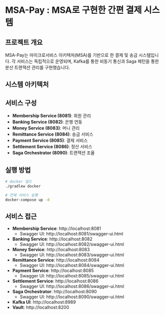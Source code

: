 # MSA-Pay : MSA로 구현한 간편 결제 시스템

## 프로젝트 개요

MSA-Pay는 마이크로서비스 아키텍처(MSA)를 기반으로 한 결제 및 송금 시스템입니다. 각 서비스는 독립적으로 운영되며, Kafka를 통한 비동기 통신과 Saga 패턴을 통한 분산 트랜잭션 관리를 구현했습니다.

## 시스템 아키텍처


## 서비스 구성

- **Membership Service (8081)**: 회원 관리
- **Banking Service (8082)**: 은행 연동
- **Money Service (8083)**: 머니 관리
- **Remittance Service (8084)**: 송금 서비스
- **Payment Service (8085)**: 결제 서비스
- **Settlement Service (8086)**: 정산 서비스
- **Saga Orchestrator (8090)**: 트랜잭션 조율

## 실행 방법

```bash
# docker 빌드
./gradlew docker

# 전체 서비스 실행
docker-compose up -d
```

## 서비스 접근

- **Membership Service**: http://localhost:8081
  - Swagger UI: http://localhost:8081/swagger-ui.html
- **Banking Service**: http://localhost:8082
  - Swagger UI: http://localhost:8082/swagger-ui.html
- **Money Service**: http://localhost:8083
  - Swagger UI: http://localhost:8083/swagger-ui.html
- **Remittance Service**: http://localhost:8084
  - Swagger UI: http://localhost:8084/swagger-ui.html
- **Payment Service**: http://localhost:8085
  - Swagger UI: http://localhost:8085/swagger-ui.html
- **Settlement Service**: http://localhost:8086
  - Swagger UI: http://localhost:8086/swagger-ui.html
- **Saga Orchestrator**: http://localhost:8090
  - Swagger UI: http://localhost:8090/swagger-ui.html
- **Kafka UI**: http://localhost:8989
- **Vault**: http://localhost:8200




